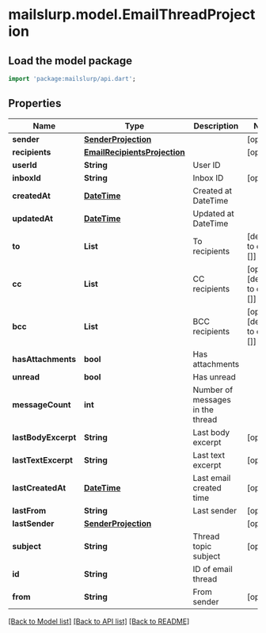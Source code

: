 # mailslurp.model.EmailThreadProjection

## Load the model package
```dart
import 'package:mailslurp/api.dart';
```

## Properties
Name | Type | Description | Notes
------------ | ------------- | ------------- | -------------
**sender** | [**SenderProjection**](SenderProjection) |  | [optional] 
**recipients** | [**EmailRecipientsProjection**](EmailRecipientsProjection) |  | [optional] 
**userId** | **String** | User ID | 
**inboxId** | **String** | Inbox ID | [optional] 
**createdAt** | [**DateTime**](DateTime) | Created at DateTime | 
**updatedAt** | [**DateTime**](DateTime) | Updated at DateTime | 
**to** | **List<String>** | To recipients | [default to const []]
**cc** | **List<String>** | CC recipients | [optional] [default to const []]
**bcc** | **List<String>** | BCC recipients | [optional] [default to const []]
**hasAttachments** | **bool** | Has attachments | 
**unread** | **bool** | Has unread | 
**messageCount** | **int** | Number of messages in the thread | 
**lastBodyExcerpt** | **String** | Last body excerpt | [optional] 
**lastTextExcerpt** | **String** | Last text excerpt | [optional] 
**lastCreatedAt** | [**DateTime**](DateTime) | Last email created time | [optional] 
**lastFrom** | **String** | Last sender | [optional] 
**lastSender** | [**SenderProjection**](SenderProjection) |  | [optional] 
**subject** | **String** | Thread topic subject | [optional] 
**id** | **String** | ID of email thread | 
**from** | **String** | From sender | [optional] 

[[Back to Model list]](../README#documentation-for-models) [[Back to API list]](../README#documentation-for-api-endpoints) [[Back to README]](../README)



